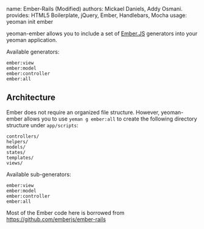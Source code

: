 
name:     Ember-Rails (Modified)
authors:   Mickael Daniels, Addy Osmani.
provides: HTML5 Boilerplate, jQuery, Ember, Handlebars, Mocha
usage:    yeoman init ember

yeoman-ember allows you to include a set of [Ember.JS](http://emberjs.com/)
generators into your yeoman application.

Available generators:

    ember:view
    ember:model
    ember:controller
    ember:all

## Architecture

Ember does not require an organized file structure. However, yeoman-ember
allows you to use `yeman g ember:all` to create the following directory
structure under `app/scripts`:

    controllers/
    helpers/
    models/
    states/
    templates/
    views/


Available sub-generators:

    ember:view
    ember:model
    ember:controller
    ember:all

Most of the Ember code here is borrowed from https://github.com/emberjs/ember-rails
